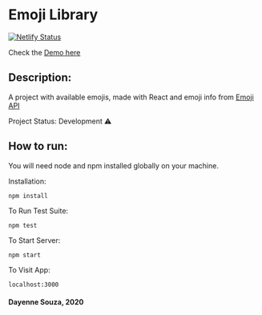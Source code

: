 # Emoji Library

[![Netlify Status](https://api.netlify.com/api/v1/badges/9543d6ad-373d-4771-996b-9bd5bdfeb534/deploy-status)](https://app.netlify.com/sites/day-emoji-library/deploys)

Check the [Demo here](https://day-react-components.netlify.app)

## Description:

A project with available emojis, made with React and emoji info from [Emoji API](https://emoji-api.com/)

Project Status: Development :warning:

## How to run:

You will need node and npm installed globally on your machine.

Installation:

`npm install`

To Run Test Suite:

`npm test`

To Start Server:

`npm start`

To Visit App:

`localhost:3000`

#### Dayenne Souza, 2020
